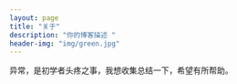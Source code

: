 ```yaml
---
layout: page
title: "关于"
description: "你的博客描述 " 
header-img: "img/green.jpg"
---
```


异常，是初学者头疼之事，我想收集总结一下，希望有所帮助。





